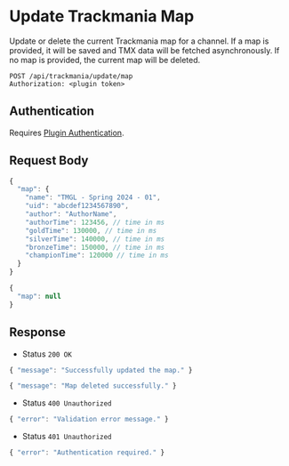 # Update Trackmania Map

Update or delete the current Trackmania map for a channel.
If a map is provided, it will be saved and TMX data will be fetched asynchronously.
If no map is provided, the current map will be deleted.

```http
POST /api/trackmania/update/map
Authorization: <plugin token>
```

## Authentication

Requires [Plugin Authentication](../../authentication/plugin.md).

## Request Body

```js
{
  "map": {
    "name": "TMGL - Spring 2024 - 01",
    "uid": "abcdef1234567890",
    "author": "AuthorName",
    "authorTime": 123456, // time in ms
    "goldTime": 130000, // time in ms
    "silverTime": 140000, // time in ms
    "bronzeTime": 150000, // time in ms
    "championTime": 120000 // time in ms
  }
}
```

```js
{
  "map": null
}
```

## Response

- Status `200 OK`

```js
{ "message": "Successfully updated the map." }
```

```js
{ "message": "Map deleted successfully." }
```

- Status `400 Unauthorized`

```js
{ "error": "Validation error message." }
```

- Status `401 Unauthorized`

```js
{ "error": "Authentication required." }
```

